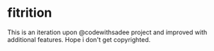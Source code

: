 # fitrition
This is an iteration upon @codewithsadee project and improved with additional features. Hope i don't get copyrighted.
